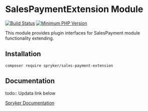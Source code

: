 # SalesPaymentExtension Module
[![Build Status](https://travis-ci.org/spryker/sales-payment-extension.svg)](https://travis-ci.org/spryker/sales-payment-extension)
[![Minimum PHP Version](https://img.shields.io/badge/php-%3E%3D%207.2-8892BF.svg)](https://php.net/)

This module provides plugin interfaces for SalesPayment module functionality extending.

## Installation

```
composer require spryker/sales-payment-extension
```

## Documentation

todo:: Updata link below

[Spryker Documentation](https://academy.spryker.com/developing_with_spryker/module_guide/modules.html)
